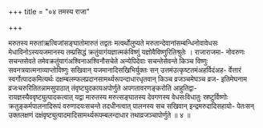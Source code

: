 +++
title = "०४ तमस्य राजा"

+++

मरुतस्य मरुतांऋत्विजांसङ्घातोमारुतं तद्वतः मत्वर्थोलुप्यते मरुतान्देवानांसम्बन्धिनोवावेधसः मेधाविनोऽस्ययजमानस्य तम्प्रसिद्धं क्रतुंयागंयज्ञात्मकंविष्णुं यज्ञोवैविष्णुरितिश्रुतेः । राजाराजमा- नोवरुणः सचन्तसेवते तमेवक्रतुंयागंअश्विनाअश्विनौसचेते अन्येपिदेवाः सचन्तेसेवन्ते किञ्च विष्णुः सवनत्रयात्मनाव्याप्तोविष्णुः सखिवान् यजमानादिसखिभिर्युक्तः सन् उत्तमंउत्कृष्टतमंअहर्विदंअह- र्वेत्तारं स्वर्गोत्पादकमित्यर्थः दक्षम्बलम्फलप्रदानसामर्थ्यरूपन्दाधारधृतवान् किञ्च व्रजञ्चमेघञ्च व्रज- इतिमेघनाम व्रजःचरुरितितन्नामसुपाठात् तंवृष्ट्युदकायअपोर्णुते अपगतावरणङ्करोति आहुतिद्वा- रायज्ञस्यैववृष्ट्युत्पादकत्वात् यद्वा मारुतस्य मरुत्सङ्घातस्य देवगणस्य वेधसःविधातुः स्रष्टुर्विष्णोः क्रतुङ्कर्मपालनादिरूपं वरुणादयःसचन्ते तदधीनत्वात् पालनस्य सच सखिवान् इन्द्रमरुदादिसहायो- पेतःसन् उक्तलक्षणं दक्षंवृष्ट्युत्पादमादिसामर्थ्यरूपम्बलन्दाधार तथाव्रजञ्चापोर्णुते ॥ ४ ॥